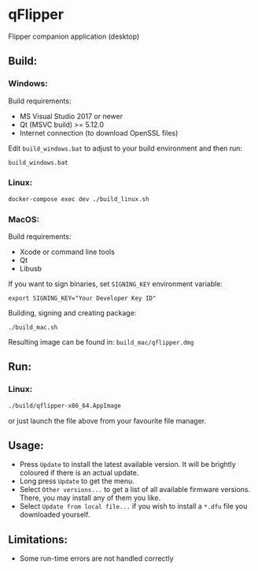 # qFlipper

Flipper companion application (desktop)

## Build:
### Windows:

Build requirements:
- MS Visual Studio 2017 or newer
- Qt (MSVC build) >= 5.12.0
- Internet connection (to download OpenSSL files)

Edit `build_windows.bat` to adjust to your build environment and then run:
```cmd
build_windows.bat
```

### Linux:

```sh
docker-compose exec dev ./build_linux.sh
```

### MacOS:

Build requirements:

- Xcode or command line tools
- Qt
- Libusb

If you want to sign binaries, set `SIGNING_KEY` environment variable:

	export SIGNING_KEY="Your Developer Key ID"

Building, signing and creating package:

	./build_mac.sh

Resulting image can be found in: `build_mac/qflipper.dmg`

## Run:

### Linux:
```sh
./build/qflipper-x86_64.AppImage
```

or just launch the file above from your favourite file manager.

## Usage:

- Press `Update` to install the latest available version. It will be brightly coloured if there is an actual update.
- Long press `Update` to get the menu.
- Select `Other versions...` to get a list of all available firmware versions. There, you may install any of them you like.
- Select `Update from local file...` if you wish to install a `*.dfu` file you downloaded yourself.


## Limitations:

* Some run-time errors are not handled correctly
